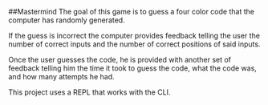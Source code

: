 ##Mastermind
The goal of this game is to guess a four color code that the computer has randomly generated.


If the guess is incorrect the computer provides feedback telling the user the number of correct inputs and the number of correct positions of said inputs.


Once the user guesses the code, he is provided with another set of feedback telling him the time it took to guess the code, what the code was, and how many attempts he had.


This project uses a REPL that works with the CLI.
